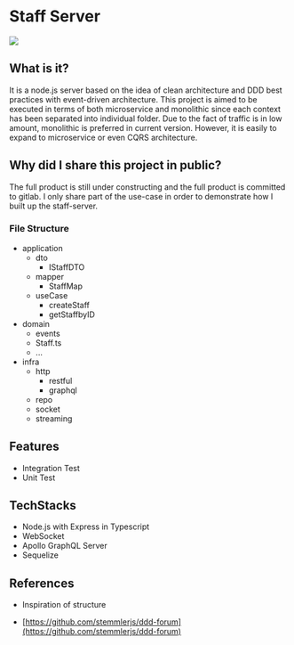 # Staff Server

![](https://drive.google.com/uc?export=view&id=1kfuP-yONzyhqcG_h9BTM1P8N9YuLYQhb)

## What is it?

It is a node.js server based on the idea of clean architecture and DDD best practices with event-driven architecture. This project is aimed to be executed in terms of both microservice and monolithic since each context has been separated into individual folder. Due to the fact of traffic is in low amount, monolithic is preferred in current version. However, it is easily to expand to microservice or even CQRS architecture.

## Why did I share this project in public?

The full product is still under constructing and the full product is committed to gitlab. I only share part of the use-case in order to demonstrate how I built up the staff-server.

### File Structure

- application
  - dto
    - IStaffDTO
  - mapper
    - StaffMap
  - useCase
    - createStaff
    - getStaffbyID
- domain
  - events
  - Staff.ts
  - ...
- infra
  - http
    - restful
    - graphql
  - repo
  - socket
  - streaming

## Features

- Integration Test
- Unit Test

## TechStacks

- Node.js with Express in Typescript
- WebSocket
- Apollo GraphQL Server
- Sequelize

## References

- Inspiration of structure

- [https://github.com/stemmlerjs/ddd-forum](https://github.com/stemmlerjs/ddd-forum)
